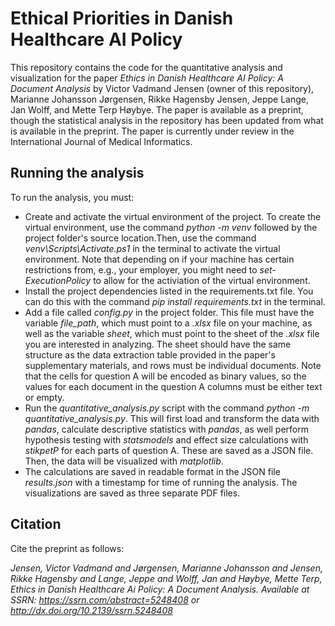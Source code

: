 # Ethical Priorities in Danish Healthcare AI Policy


This repository contains the code for the quantitative analysis and visualization for the paper _Ethics in Danish Healthcare AI Policy: A Document Analysis_ by Victor Vadmand Jensen (owner of this repository), Marianne Johansson Jørgensen, Rikke Hagensby Jensen, Jeppe Lange, Jan Wolff, and Mette Terp Høybye.
The paper is available as a preprint, though the statistical analysis in the repository has been updated from what is available in the preprint.
The paper is currently under review in the International Journal of Medical Informatics.

## Running the analysis
To run the analysis, you must:
* Create and activate the virtual environment of the project. To create the virtual environment, use the command *python -m venv* followed by the project folder's source location.Then, use the command _venv\Scripts\Activate.ps1_ in the terminal to activate the virtual environment. Note that depending on if your machine has certain restrictions from, e.g., your employer, you might need to _set-ExecutionPolicy_ to allow for the activiation of the virtual environment.
* Install the project dependencies listed in the requirements.txt file. You can do this with the command _pip install requirements.txt_ in the terminal.
* Add a file called _config.py_ in the project folder. This file must have the variable *file_path*, which must point to a _.xlsx_ file on your machine, as well as the variable _sheet_, which must point to the sheet of the _.xlsx_ file you are interested in analyzing. The sheet should have the same structure as the data extraction table provided in the paper's supplementary materials, and rows must be individual documents. Note that the cells for question A will be encoded as binary values, so the values for each document in the question A columns must be either text or empty.
* Run the *quantitative_analysis.py* script with the command *python -m quantitative_analysis.py*. This will first load and transform the data with *pandas*, calculate descriptive statistics with *pandas*, as well perform hypothesis testing with *statsmodels* and effect size calculations with *stikpetP* for each parts of question A. These are saved as a JSON file. Then, the data will be visualized with *matplotlib*.
* The calculations are saved in readable format in the JSON file *results.json* with a timestamp for time of running the analysis. The visualizations are saved as three separate PDF files.

## Citation
Cite the preprint as follows: 

*Jensen, Victor Vadmand and Jørgensen, Marianne Johansson and Jensen, Rikke Hagensby and Lange, Jeppe and Wolff, Jan and Høybye, Mette Terp, Ethics in Danish Healthcare Ai Policy: A Document Analysis. Available at SSRN: https://ssrn.com/abstract=5248408 or http://dx.doi.org/10.2139/ssrn.5248408* 

